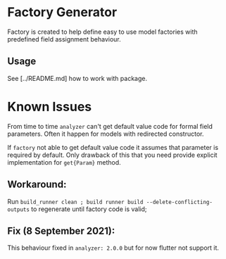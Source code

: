 # Factory Generator

Factory is created to help define easy to use model factories with predefined field assignment behaviour.

## Usage

See [../README.md] how to work with package.

# Known Issues

From time to time `analyzer` can't get default value code for formal field parameters.
Often it happen for models with redirected constructor.

If `factory` not able to get default value code it assumes that parameter is required by default.
Only drawback of this that you need provide explicit implementation for `get{Param}` method.

## Workaround:

Run `build_runner clean ; build runner build --delete-conflicting-outputs` to regenerate until factory code is valid;

## Fix (8 September 2021):

This behaviour fixed in `analyzer: 2.0.0` but for now flutter not support it.